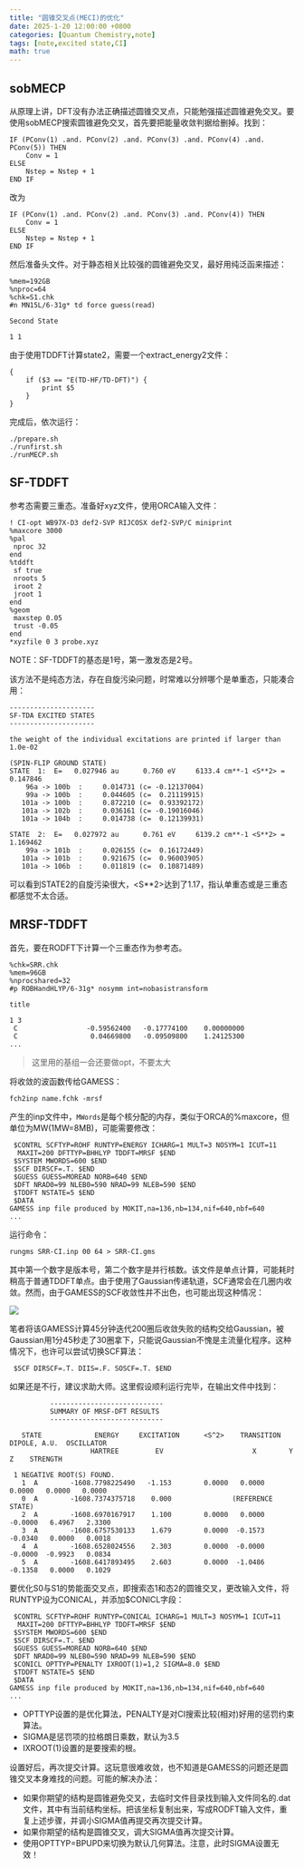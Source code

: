 ```yaml
---
title: "圆锥交叉点(MECI)的优化"
date: 2025-1-20 12:00:00 +0800
categories: [Quantum Chemistry,note]
tags: [note,excited state,CI]   
math: true        
---
```

## sobMECP
从原理上讲，DFT没有办法正确描述圆锥交叉点，只能勉强描述圆锥避免交叉。要使用sobMECP搜索圆锥避免交叉，首先要把能量收敛判据给删掉。找到：
```
IF (PConv(1) .and. PConv(2) .and. PConv(3) .and. PConv(4) .and. PConv(5)) THEN
    Conv = 1
ELSE
    Nstep = Nstep + 1
END IF
```
改为
```
IF (PConv(1) .and. PConv(2) .and. PConv(3) .and. PConv(4)) THEN
    Conv = 1
ELSE
    Nstep = Nstep + 1
END IF
```
然后准备头文件。对于静态相关比较强的圆锥避免交叉，最好用纯泛函来描述：
```
%mem=192GB
%nproc=64
%chk=S1.chk
#n MN15L/6-31g* td force guess(read)

Second State

1 1
```
由于使用TDDFT计算state2，需要一个extract_energy2文件：
```
{
	if ($3 == "E(TD-HF/TD-DFT)") {
		print $5
	}
}
```
完成后，依次运行：
```
./prepare.sh
./runfirst.sh
./runMECP.sh
```

## SF-TDDFT
参考态需要三重态。准备好xyz文件，使用ORCA输入文件：
~~~
! CI-opt WB97X-D3 def2-SVP RIJCOSX def2-SVP/C miniprint 
%maxcore 3000
%pal
 nproc 32
end
%tddft
 sf true
 nroots 5
 iroot 2 
 jroot 1
end
%geom
 maxstep 0.05
 trust -0.05
end
*xyzfile 0 3 probe.xyz

~~~
NOTE：SF-TDDFT的基态是1号，第一激发态是2号。

该方法不是纯态方法，存在自旋污染问题，时常难以分辨哪个是单重态，只能凑合用：
```
---------------------
SF-TDA EXCITED STATES
---------------------

the weight of the individual excitations are printed if larger than 1.0e-02

(SPIN-FLIP GROUND STATE)
STATE  1:  E=   0.027946 au      0.760 eV     6133.4 cm**-1 <S**2> =   0.147846
    96a -> 100b  :     0.014731 (c= -0.12137004)
    99a -> 100b  :     0.044605 (c=  0.21119915)
   101a -> 100b  :     0.872210 (c=  0.93392172)
   101a -> 102b  :     0.036161 (c= -0.19016046)
   101a -> 104b  :     0.014738 (c=  0.12139931)

STATE  2:  E=   0.027972 au      0.761 eV     6139.2 cm**-1 <S**2> =   1.169462
    99a -> 101b  :     0.026155 (c=  0.16172449)
   101a -> 101b  :     0.921675 (c=  0.96003905)
   101a -> 106b  :     0.011819 (c=  0.10871489)
```
可以看到STATE2的自旋污染很大，<S**2>达到了1.17，指认单重态或是三重态都感觉不太合适。

## MRSF-TDDFT
首先，要在RODFT下计算一个三重态作为参考态。

```
%chk=SRR.chk
%mem=96GB
%nprocshared=32
#p ROBHandHLYP/6-31g* nosymm int=nobasistransform

title

1 3
 C                 -0.59562400   -0.17774100    0.00000000
 C                  0.04669800   -0.09509800    1.24125300
...

```

> 这里用的基组一会还要做opt，不要太大

将收敛的波函数传给GAMESS：

```
fch2inp name.fchk -mrsf
```
产生的inp文件中，`MWords`是每个核分配的内存，类似于ORCA的%maxcore，但单位为MW(1MW=8MB)，可能需要修改：
```
 $CONTRL SCFTYP=ROHF RUNTYP=ENERGY ICHARG=1 MULT=3 NOSYM=1 ICUT=11
  MAXIT=200 DFTTYP=BHHLYP TDDFT=MRSF $END
 $SYSTEM MWORDS=600 $END
 $SCF DIRSCF=.T. $END
 $GUESS GUESS=MOREAD NORB=640 $END
 $DFT NRAD0=99 NLEB0=590 NRAD=99 NLEB=590 $END
 $TDDFT NSTATE=5 $END
 $DATA
GAMESS inp file produced by MOKIT,na=136,nb=134,nif=640,nbf=640
...

```

运行命令：

```
rungms SRR-CI.inp 00 64 > SRR-CI.gms
```

其中第一个数字是版本号，第二个数字是并行核数。该文件是单点计算，可能耗时稍高于普通TDDFT单点。由于使用了Gaussian传递轨道，SCF通常会在几圈内收敛。然而，由于GAMESS的SCF收敛性并不出色，也可能出现这种情况：

![](https://pub-ec46b9a843f44891acf04d27fddf97e0.r2.dev/2024/12/20241222235859.png)

笔者将该GAMESS计算45分钟迭代200圈后收敛失败的结构交给Gaussian，被Gaussian用1分45秒走了30圈拿下，只能说Gaussian不愧是主流量化程序。这种情况下，也许可以尝试切换SCF算法：
```
 $SCF DIRSCF=.T. DIIS=.F. SOSCF=.T. $END
```
如果还是不行，建议求助大师。这里假设顺利运行完毕，在输出文件中找到：

```
          ----------------------------
          SUMMARY OF MRSF-DFT RESULTS
          ----------------------------

   STATE             ENERGY     EXCITATION      <S^2>    TRANSITION DIPOLE, A.U.  OSCILLATOR
                    HARTREE         EV                      X        Y        Z    STRENGTH

 1 NEGATIVE ROOT(S) FOUND.
   1  A        -1608.7798225490   -1.153        0.0000   0.0000   0.0000   0.0000   0.0000
   0  A        -1608.7374375718    0.000               (REFERENCE STATE)
   2  A        -1608.6970167917    1.100        0.0000   0.0000  -0.0000   6.4967   2.3300
   3  A        -1608.6757530133    1.679        0.0000  -0.1573  -0.0340   0.0000   0.0018
   4  A        -1608.6528024556    2.303        0.0000  -0.0000  -0.0000  -0.9923   0.0834
   5  A        -1608.6417893495    2.603        0.0000  -1.0486  -0.1358   0.0000   0.1029
```

要优化S0与S1的势能面交叉点，即搜索态1和态2的圆锥交叉，更改输入文件，将RUNTYP设为CONICAL，并添加$CONICL字段：

```
 $CONTRL SCFTYP=ROHF RUNTYP=CONICAL ICHARG=1 MULT=3 NOSYM=1 ICUT=11
  MAXIT=200 DFTTYP=BHHLYP TDDFT=MRSF $END
 $SYSTEM MWORDS=600 $END
 $SCF DIRSCF=.T. $END
 $GUESS GUESS=MOREAD NORB=640 $END
 $DFT NRAD0=99 NLEB0=590 NRAD=99 NLEB=590 $END
 $CONICL OPTTYP=PENALTY IXROOT(1)=1,2 SIGMA=8.0 $END
 $TDDFT NSTATE=5 $END
 $DATA
GAMESS inp file produced by MOKIT,na=136,nb=134,nif=640,nbf=640
...

```

- OPTTYP设置的是优化算法，PENALTY是对CI搜索比较(相对)好用的惩罚约束算法。
- SIGMA是惩罚项的拉格朗日乘数，默认为3.5
- IXROOT(1)设置的是要搜索的根。

设置好后，再次提交计算。这玩意很难收敛，也不知道是GAMESS的问题还是圆锥交叉本身难找的问题。可能的解决办法：
- 如果你期望的结构是圆锥避免交叉，去临时文件目录找到输入文件同名的.dat文件，其中有当前结构坐标。把该坐标复制出来，写成RODFT输入文件，重复上述步骤，并调小SIGMA值再提交再次提交计算。
- 如果你期望的结构是圆锥交叉，调大SIGMA值再次提交计算。
- 使用OPTTYP=BPUPD来切换为默认几何算法。注意，此时SIGMA设置无效！







